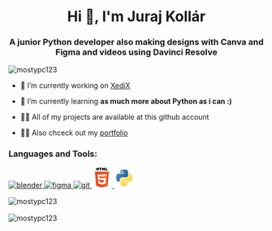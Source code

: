 <h1 align="center">Hi 👋, I'm Juraj Kollár</h1>
<h3 align="center">A junior Python developer also making designs with Canva and Figma and videos using Davinci Resolve</h3>

<p align="left"> <img src="https://komarev.com/ghpvc/?username=mostypc123&label=Profile%20views&color=0e75b6&style=flat" alt="mostypc123" /> </p>

- 🔭 I’m currently working on [XediX](https://github.com/mostypc123/XediX)

- 🌱 I’m currently learning **as much more about Python as i can :)**

- 👨‍💻 All of my projects are available at this github account

- 👨‍💻 Also chceck out my [portfolio](https://juraj-kollar.w3spaces.com/)

<h3 align="left">Languages and Tools:</h3>
<p align="left"> <a href="https://www.blender.org/" target="_blank" rel="noreferrer"> <img src="https://download.blender.org/branding/community/blender_community_badge_white.svg" alt="blender" width="40" height="40"/> </a> <a href="https://www.figma.com/" target="_blank" rel="noreferrer"> <img src="https://www.vectorlogo.zone/logos/figma/figma-icon.svg" alt="figma" width="40" height="40"/> </a> <a href="https://git-scm.com/" target="_blank" rel="noreferrer"> <img src="https://www.vectorlogo.zone/logos/git-scm/git-scm-icon.svg" alt="git" width="40" height="40"/> </a> <a href="https://www.w3.org/html/" target="_blank" rel="noreferrer"> <img src="https://raw.githubusercontent.com/devicons/devicon/master/icons/html5/html5-original-wordmark.svg" alt="html5" width="40" height="40"/> </a> <a href="https://www.python.org" target="_blank" rel="noreferrer"> <img src="https://raw.githubusercontent.com/devicons/devicon/master/icons/python/python-original.svg" alt="python" width="40" height="40"/> </a> </p>

<p><img align="center" src="https://github-readme-stats.vercel.app/api/top-langs?username=mostypc123&show_icons=true&locale=en&layout=compact" alt="mostypc123" /></p>

<p><img align="center" src="https://github-readme-streak-stats.herokuapp.com/?user=mostypc123&" alt="mostypc123" /></p>
